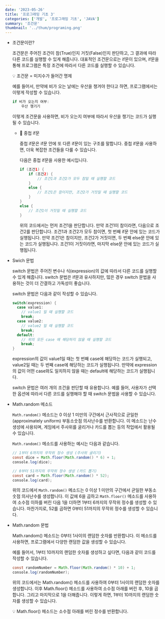 ```yaml
---
date: '2023-05-26'
title: '프로그래밍 기초 3'
categories: ['개발', '프로그래밍 기초', 'JAVA']
summary: '조건문'
thumbnail: '../thum/programing.png'
---
```


- 조건문이란?

  조건문은 주어진 조건이 참(True)인지 거짓(False)인지 판단하고, 그 결과에 따라 다른 코드를 실행할 수 있게 해줍니다. 대표적인 조건문으로는 if문이 있으며, if문을 통해 프로그램은 특정 조건에 따라서 다른 코드를 실행할 수 있습니다.

    <aside>
    💡 조건문 = 미지수가 들어간 명제

    </aside>

  예를 들어서, 만약에 비가 오는 날에는 우산을 챙겨야 한다고 하면, 프로그램에서는 이렇게 작성할 수 있습니다.

    ```java
    if 비가 오는지 여부:
        우산 챙기기
    
    ```

  이렇게 조건문을 사용하면, 비가 오는지 여부에 따라서 우산을 챙기는 코드가 실행될 수 있습니다.

  - 🤔 중첩 if문

    중첩 if문은 if문 안에 또 다른 if문이 있는 구조를 말합니다. 중첩 if문을 사용하면, 더욱 복잡한 조건들을 다룰 수 있습니다.

    다음은 중첩 if문을 사용한 예시입니다.

      ```java
      if (조건1) {
          if (조건2) {
              // 조건1과 조건2가 모두 참일 때 실행할 코드
          }
          else {
              // 조건1은 참이지만, 조건2가 거짓일 때 실행할 코드
          }
      }
      else {
          // 조건1이 거짓일 때 실행할 코드
      }
      ```

    위의 코드에서는 먼저 조건1을 판단합니다. 만약 조건1이 참이라면, 다음으로 조건2를 판단합니다. 조건1과 조건2가 모두 참이면, 첫 번째 if문 안에 있는 코드가 실행됩니다. 만약 조건1은 참이지만, 조건2가 거짓이면, 두 번째 else문 안에 있는 코드가 실행됩니다. 조건1이 거짓이라면, 마지막 else문 안에 있는 코드가 실행됩니다.

+ Swich 문법

    switch 문법은 주어진 변수나 식(expression)의 값에 따라서 다른 코드를 실행할 수 있게 해줍니다. switch 문법은 if문과 유사하지만, 많은 경우 switch 문법을 사용하는 것이 더 간결하고 가독성이 좋습니다.

    switch 문법은 다음과 같이 작성할 수 있습니다.

    ```java
    switch(expression) {
      case value1:
        // value1 일 때 실행할 코드
        break;
      case value2:
        // value2 일 때 실행할 코드
        break;
      default:
        // 위의 모든 case 에 해당하지 않을 때 실행할 코드
        break;
    }
    ```

    expression의 값이 value1일 때는 첫 번째 case에 해당하는 코드가 실행되고, value2일 때는 두 번째 case에 해당하는 코드가 실행됩니다. 만약에 expression의 값이 어떤 case와도 일치하지 않을 때는 default에 해당하는 코드가 실행됩니다.

    switch 문법은 여러 개의 조건을 판단할 때 유용합니다. 예를 들어, 사용자가 선택한 옵션에 따라서 다른 코드를 실행해야 할 때 switch 문법을 사용할 수 있습니다.

+ Math.random 메소드

    `Math.random()` 메소드는 0 이상 1 미만의 구간에서 근사적으로 균일한(approximately uniform) 부동소숫점 의사난수를 반환합니다. 이 메소드는 난수 생성에 사용되며, 게임에서 주사위를 굴리거나 카드를 뽑는 등의 작업에서 활용될 수 있습니다.

    `Math.random()` 메소드를 사용하는 예시는 다음과 같습니다.

    ```java
    // 1부터 6까지의 무작위 정수 생성 (주사위 굴리기)
    const dice = Math.floor(Math.random() * 6) + 1;
    console.log(dice);
    
    // 0부터 51까지의 무작위 정수 생성 (카드 뽑기)
    const card = Math.floor(Math.random() * 52);
    console.log(card);
    ```

    위의 코드에서 `Math.random()` 메소드는 0 이상 1 미만의 구간에서 균일한 부동소숫점 의사난수를 생성합니다. 이 값에 6을 곱하고 `Math.floor()` 메소드를 사용하여 소수점 이하를 버린 다음 1을 더하면 1부터 6까지의 무작위 정수를 생성할 수 있습니다. 마찬가지로, 52를 곱하면 0부터 51까지의 무작위 정수를 생성할 수 있습니다.

+ Math.random 문법

    Math.random() 메소드는 0부터 1사이의 랜덤한 숫자를 반환합니다. 이 메소드를 사용하면, 프로그램에서 다양한 랜덤한 값을 생성할 수 있습니다.

    예를 들어서, 1부터 10까지의 랜덤한 숫자를 생성하고 싶다면, 다음과 같이 코드를 작성할 수 있습니다.

    ```java
    const randomNumber = Math.floor(Math.random() * 10) + 1;
    console.log(randomNumber);
    ```

    위의 코드에서는 Math.random() 메소드를 사용하여 0부터 1사이의 랜덤한 숫자를 생성합니다. 이후 Math.floor() 메소드를 사용하여 소수점 아래를 버린 후, 10을 곱합니다. 그리고 마지막으로 1을 더해줍니다. 이렇게 하면, 1부터 10까지의 랜덤한 숫자를 생성할 수 있습니다.

    <aside>
    💡 Math.floor() 메소드는 소수점 아래를 버린 정수를 반환합니다.

    </aside>
